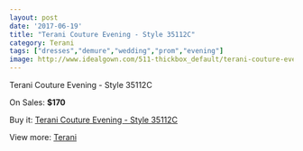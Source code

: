 ```yaml
---
layout: post
date: '2017-06-19'
title: "Terani Couture Evening - Style 35112C"
category: Terani
tags: ["dresses","demure","wedding","prom","evening"]
image: http://www.idealgown.com/511-thickbox_default/terani-couture-evening-style-35112c.jpg
---
```

Terani Couture Evening - Style 35112C

On Sales: **$170**
<a href="https://www.idealgown.com/en/terani/190-terani-couture-evening-style-35112c.html"><amp-img layout="responsive" width="600" height="600" src="//www.idealgown.com/511-thickbox_default/terani-couture-evening-style-35112c.jpg" alt="Terani Couture Evening - Style 35112C 0" /></a>
<a href="https://www.idealgown.com/en/terani/190-terani-couture-evening-style-35112c.html"><amp-img layout="responsive" width="600" height="600" src="//www.idealgown.com/512-thickbox_default/terani-couture-evening-style-35112c.jpg" alt="Terani Couture Evening - Style 35112C 1" /></a>

Buy it: [Terani Couture Evening - Style 35112C](https://www.idealgown.com/en/terani/190-terani-couture-evening-style-35112c.html "Terani Couture Evening - Style 35112C")

View more: [Terani](https://www.idealgown.com/en/4-terani "Terani")